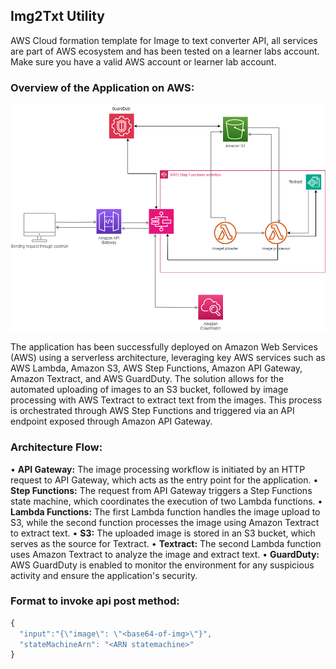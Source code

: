 ## Img2Txt Utility

AWS Cloud formation template for Image to text converter API, all services are part of AWS ecosystem and has been tested on a learner labs account. 
Make sure you have a valid AWS account or learner lab account.

### Overview of the Application on AWS:

![img_5.png](img/architecture.png)

The application has been successfully deployed on Amazon Web Services (AWS) using a serverless architecture, leveraging key AWS services such as AWS Lambda, Amazon S3, AWS Step Functions, Amazon API Gateway, Amazon Textract, and AWS GuardDuty.
The solution allows for the automated uploading of images to an S3 bucket, followed by image processing with AWS Textract to extract text from the images. This process is orchestrated through AWS Step Functions and triggered via an API endpoint exposed through Amazon API Gateway.

### Architecture Flow:

•	**API Gateway:** The image processing workflow is initiated by an HTTP request to API Gateway, which acts as the entry point for the application.
•	**Step Functions:** The request from API Gateway triggers a Step Functions state machine, which coordinates the execution of two Lambda functions.
•	**Lambda Functions:** The first Lambda function handles the image upload to S3, while the second function processes the image using Amazon Textract to extract text.
•	**S3:** The uploaded image is stored in an S3 bucket, which serves as the source for Textract.
•	**Textract:** The second Lambda function uses Amazon Textract to analyze the image and extract text.
•	**GuardDuty:** AWS GuardDuty is enabled to monitor the environment for any suspicious activity and ensure the application's security.

### Format to invoke api post method: 

```javascript
{
  "input":"{\"image\": \"<base64-of-img>\"}",
  "stateMachineArn": "<ARN statemachine>"
}
```



